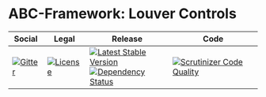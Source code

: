 # ABC-Framework: Louver Controls

<table>
<thead>
<tr>
<th>Social</th>
<th>Legal</th>
<th>Release</th>
<th>Code</th>
</tr>
</thead>
<tbody>
<tr>
<td>
<a href="https://gitter.im/SetBased/php-abc?utm_source=badge&utm_medium=badge&utm_campaign=pr-badge"><img src="https://badges.gitter.im/SetBased/php-abc.svg" alt="Gitter"/></a>
</td>
<td>
<a href="https://packagist.org/packages/setbased/abc-form-louver"><img src="https://poser.pugx.org/setbased/abc-form-louver/license" alt="License"/></a>
</td>
<td>
<a href="https://packagist.org/packages/setbased/abc-form-louver"><img src="https://poser.pugx.org/setbased/abc-form-louver/v/stable" alt="Latest Stable Version"/></a><br/>
<a href="https://www.versioneye.com/user/projects/5725d284ba37ce0031fc2227"><img src="https://www.versioneye.com/user/projects/5725d284ba37ce0031fc2227/badge.svg?style=flat" alt="Dependency Status"/></a>
</td>
<td>
<a href="https://scrutinizer-ci.com/g/SetBased/php-abc-form-louver/?branch=master"><img src="https://scrutinizer-ci.com/g/SetBased/php-abc-form-louver/badges/quality-form-louver.png?b=master" alt="Scrutinizer Code Quality"/></a><br/>
</td>
</tr>
</tbody>
</table>
